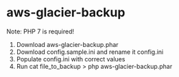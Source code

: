 # aws-glacier-backup

Note: PHP 7 is required!

1) Download aws-glacier-backup.phar
2) Download config.sample.ini and rename it config.ini
3) Populate config.ini with correct values
5) Run cat file_to_backup > php aws-glacier-backup.phar
